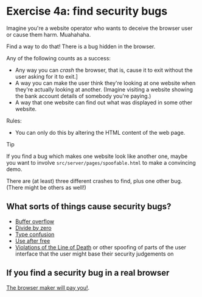 # Exercise 4a: find security bugs

Imagine you're a website operator who wants to deceive the browser user or
cause them harm. Muahahaha.

Find a way to do that! There is a bug hidden in the browser.

Any of the following counts as a success:

* Any way you can *crash* the browser, that is, cause it to exit without
  the user asking for it to exit.]
* A way you can make the user think they're looking at one website
  when they're actually looking at another. (Imagine visiting a website
  showing the bank account details of somebody you're paying.)
* A way that one website can find out what was displayed in some
  other website.

Rules:
* You can only do this by altering the HTML content of the web page.

> [!TIP]
> If you find a bug which makes one website look like another one,
> maybe you want to involve `src/server/pages/spoofable.html` to make
> a convincing demo.

There are (at least) three different crashes to find, plus one other bug.
(There might be others as well!)

## What sorts of things cause security bugs?

* [Buffer overflow](https://en.wikipedia.org/wiki/Buffer_overflow)
* [Divide by zero](https://en.wikipedia.org/wiki/Division_by_zero)
* [Type confusion](https://www.microsoft.com/en-us/security/blog/2015/06/17/understanding-type-confusion-vulnerabilities-cve-2015-0336/)
* [Use after free](https://en.wikipedia.org/wiki/Dangling_pointer#use_after_free)
* [Violations of the Line of Death](https://textslashplain.com/2017/01/14/the-line-of-death/) or other spoofing of parts of the user interface that the user might base their security judgements on

## If you find a security bug in a real browser

[The browser maker will pay you!](https://bughunters.google.com/about/rules/5745167867576320/chrome-vulnerability-reward-program-rules#reward-amounts).